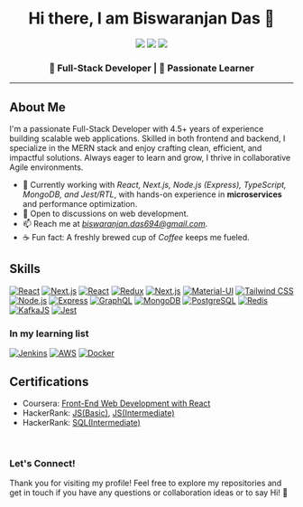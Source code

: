 <div align='center'>
<h1>Hi there, I am Biswaranjan Das 👋</h1>
<p>
  <a href="https://www.linkedin.com/in/biswaranjan-das-3b403a171/"><img src="https://img.shields.io/badge/LinkedIn-Connect-blue"></a>
  <a href="https://twitter.com/biswadas_1997"><img src="https://img.shields.io/badge/Twitter-Follow-red"></a>
  <a href="https://www.instagram.com/biswadas_1997/"><img src="https://img.shields.io/badge/Instagram-Follow-violet"></a>
</p>
<h3>
  🚀 Full-Stack Developer | 🌱 Passionate Learner
</h3>
</div>

---

## About Me

I'm a passionate Full-Stack Developer with 4.5+ years of experience building scalable web applications. Skilled in both frontend and backend, I specialize in the MERN stack and enjoy crafting clean, efficient, and impactful solutions. Always eager to learn and grow, I thrive in collaborative Agile environments.  

- 🚀 Currently working with <i>React, Next.js, Node.js (Express), TypeScript, MongoDB, and Jest/RTL</i>, with hands-on experience in <b>microservices</b> and performance optimization.  
- 💬 Open to discussions on web development.  
- 📫 Reach me at <i>biswaranjan.das694@gmail.com</i>.  
- ☕ Fun fact: A freshly brewed cup of <i>Coffee</i> keeps me fueled.

## Skills
  [![React](https://skillicons.dev/icons?i=js)](https://reactjs.org/)
  [![Next.js](https://skillicons.dev/icons?i=ts)](https://nextjs.org/)
  [![React](https://skillicons.dev/icons?i=react)](https://reactjs.org/)
  [![Redux](https://skillicons.dev/icons?i=redux)](https://redux.js.org/)
  [![Next.js](https://skillicons.dev/icons?i=nextjs)](https://nextjs.org/)
  [![Material-UI](https://skillicons.dev/icons?i=materialui)](https://mui.com/)
  [![Tailwind CSS](https://skillicons.dev/icons?i=tailwind)](https://tailwindcss.com/)
  [![Node.js](https://skillicons.dev/icons?i=nodejs)](https://nodejs.org/)
  [![Express](https://skillicons.dev/icons?i=expressjs)](https://expressjs.com/)
  [![GraphQL](https://skillicons.dev/icons?i=graphql)](https://graphql.org/)
  [![MongoDB](https://skillicons.dev/icons?i=mongodb)](https://www.mongodb.com/)
  [![PostgreSQL](https://skillicons.dev/icons?i=postgresql)](https://www.postgresql.org/)
  [![Redis](https://skillicons.dev/icons?i=redis)](https://redis.io/docs/latest/develop/clients/nodejs/)
  [![KafkaJS](https://skillicons.dev/icons?i=kafka)](https://kafka.js.org/docs/getting-started)
  [![Jest](https://skillicons.dev/icons?i=jest)](https://jestjs.io/)
  <!-- [![React Native](https://skillicons.dev/icons?i=react)](https://reactnative.dev/) -->
  <!-- [<img src='https://user-images.githubusercontent.com/68279555/200387386-276c709f-380b-46cc-81fd-f292985927a8.png' height='50px' alt='[Cypress]'/>](https://docs.cypress.io/guides/end-to-end-testing/writing-your-first-end-to-end-test) -->
  <!--[![Testing Library](https://skillicons.dev/icons?i=testing)](https://testing-library.com/)-->
<!---- 💻 Frontend: -->
<!---- 🌐 Backend: -->
<!--- 📱 Mobile: -->
<!---- 🛠️ Database:-->
<!---- ⚙️ Testing: -->

### In my learning list
  [![Jenkins](https://skillicons.dev/icons?i=jenkins)](https://www.jenkins.io/doc/)
  [![AWS](https://skillicons.dev/icons?i=aws)](https://docs.aws.amazon.com/)
  [![Docker](https://skillicons.dev/icons?i=docker)](https://docs.docker.com/guides/get-started/)
  <!--[![Kubernetes](https://skillicons.dev/icons?i=kubernetes)](https://kubernetes.io/docs/home/)-->

## Certifications

- Coursera: [Front-End Web Development with React](https://www.coursera.org/account/accomplishments/verify/NE59PKQ59B9E?utm_source=link&utm_medium=certificate&utm_content=cert_image&utm_campaign=sharing_cta&utm_product=course)
- HackerRank: [JS(Basic)](https://www.hackerrank.com/certificates/538e807de265), [JS(Intermediate)](https://www.hackerrank.com/certificates/d9ba468cfc72)
- HackerRank: [SQL(Intermediate)](https://www.hackerrank.com/certificates/e69ac2a46a4a)

<br>
<div align="start">
  <h3>Let's Connect!</h3>
<!--   <p>Feel free to reach out for collaborations, discussions, or just to say hi! 🌟</p> -->
  <p>Thank you for visiting my profile! Feel free to explore my repositories and get in touch if you have any questions or collaboration ideas or to say Hi! 🌟</p>
</div>
